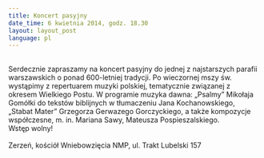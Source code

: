 ```yaml
---
title: Koncert pasyjny
date_time: 6 kwietnia 2014, godz. 18.30
layout: layout_post
language: pl
---
```

<br>
Serdecznie zapraszamy na koncert pasyjny do jednej z najstarszych parafii warszawskich o ponad 600-letniej tradycji.
Po wieczornej mszy św. wystąpimy z repertuarem muzyki polskiej, tematycznie związanej z okresem Wielkiego Postu.
W programie muzyka dawna: „Psalmy” Mikołaja Gomółki do tekstów biblijnych w tłumaczeniu Jana Kochanowskiego,
„Stabat Mater” Grzegorza Gerwazego Gorczyckiego, a także kompozycje współczesne,
m. in. Mariana Sawy, Mateusza Pospieszalskiego.<br>
Wstęp wolny!<br><br>
Zerzeń, kościół Wniebowzięcia NMP, ul. Trakt Lubelski 157
